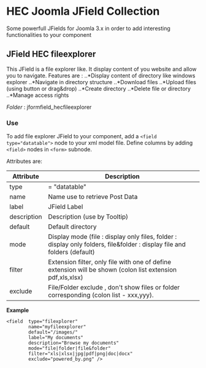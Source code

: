 # HEC Joomla JField Collection
Some powerfull JFields for Joomla 3.x in order to add interesting functionalities to your component


    

    
 ## JField HEC fileexplorer 
This JField is a file explorer like. It display content of you website and allow you to navigate.
Features are :
..*Display content of directory like windows explorer
..*Navigate in directory structure
..*Download files
..*Upload files (using button or drag&drop)
..*Create directory
..*Delete file or directory
..*Manage access rights

_Folder_ : jformfield_hecfileexplorer

### Use
To add file explorer JField to your component, add a `<field type="datatable">` node to your xml model file.
Define columns by adding `<field>` nodes in `<form>` subnode.


Attributes are:

Attribute | Description
--- | ---
type | = "datatable"
name | Name use to retrieve Post Data
label | JField Label
description | Description (use by Tooltip)
default | Default directory
mode | Display mode (file : display only files, folder : display only folders, file&folder : display file and folders (default)
filter | Extension filter, only file with one of define extension will be shown (colon list extension  pdf,xls,xlsx) 
exclude | File/Folder exclude , don't show files or folder corresponding (colon list - xxx,yyy).



__Example__
    
    <field  type="filexplorer" 
            name="myfileexplorer" 
			default="/images/"  
			label="My documents"
			description="Browse my documents" 
			mode="file|folder|file&folder" 
			filter="xls|xlsx|jpg|pdf|png|doc|docx" 
			exclude="powered_by.png" /> 
    

